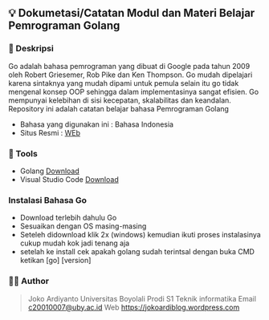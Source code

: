 ## 💡 Dokumetasi/Catatan Modul dan Materi Belajar Pemrograman Golang

### 📝 Deskripsi 
Go adalah bahasa pemrograman yang dibuat di Google pada tahun 2009 oleh Robert Griesemer, Rob Pike dan Ken Thompson. Go mudah dipelajari karena sintaknya yang mudah dipami untuk pemula selain itu go tidak mengenal konsep OOP sehingga dalam implementasinya sangat efisien. Go mempunyai kelebihan di sisi kecepatan, skalabilitas dan keandalan.
Repository ini adalah catatan belajar bahasa Pemrograman Golang
- Bahasa yang digunakan ini : Bahasa Indonesia
- Situs Resmi : [WEb](https://go.dev/ "Lihat Situs officialnya ")

### 🎒 Tools
- Golang [Download](https://go.dev/)
- Visual Studio Code [Download](https://code.visualstudio.com/download)

### Instalasi Bahasa Go
- Download terlebih dahulu Go
- Sesuaikan dengan OS masing-masing
- Seteleh didownload klik 2x (windows) kemudian ikuti proses instalasinya cukup mudah kok jadi tenang aja
- setelah ke install cek apakah golang sudah terintsal dengan buka CMD ketikan [go] [version]

### 👨‍💻 Author
>Joko Ardiyanto
  Universitas Boyolali
  Prodi S1 Teknik informatika
  Email c20010007@uby.ac.id
  Web https://jokoardiblog.wordpress.com

